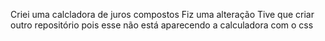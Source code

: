 Criei uma calcladora de juros compostos
Fiz uma alteração
Tive que criar outro repositório pois esse não está aparecendo a calculadora com o css 
